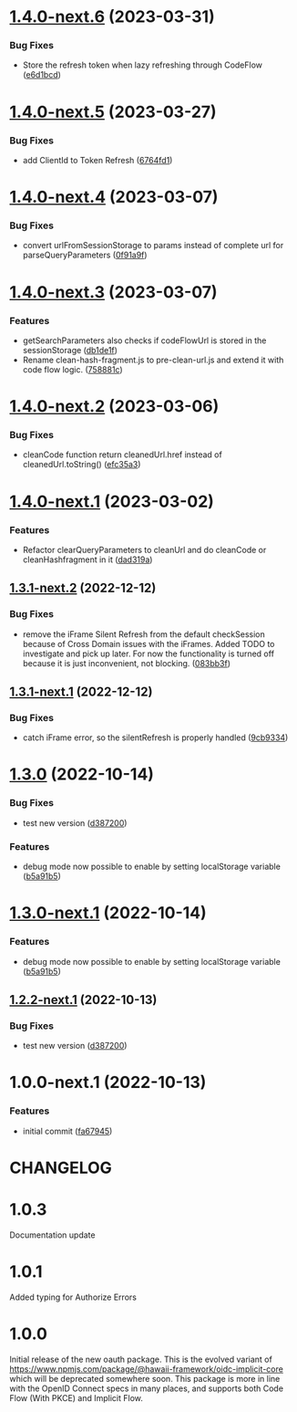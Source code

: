 # [1.4.0-next.6](https://github.com/Q24/oauth-client-core/compare/v1.4.0-next.5...v1.4.0-next.6) (2023-03-31)


### Bug Fixes

* Store the refresh token when lazy refreshing through CodeFlow ([e6d1bcd](https://github.com/Q24/oauth-client-core/commit/e6d1bcd15c1237a32f86679680bad962809e5683))

# [1.4.0-next.5](https://github.com/Q24/oauth-client-core/compare/v1.4.0-next.4...v1.4.0-next.5) (2023-03-27)


### Bug Fixes

* add ClientId to Token Refresh ([6764fd1](https://github.com/Q24/oauth-client-core/commit/6764fd1df144e6e082e5526012a30757e4406a6e))

# [1.4.0-next.4](https://github.com/Q24/oauth-client-core/compare/v1.4.0-next.3...v1.4.0-next.4) (2023-03-07)


### Bug Fixes

* convert urlFromSessionStorage to params instead of complete url for parseQueryParameters ([0f91a9f](https://github.com/Q24/oauth-client-core/commit/0f91a9feeae7f944ad7e8f9b36b7447d8cfbbe6c))

# [1.4.0-next.3](https://github.com/Q24/oauth-client-core/compare/v1.4.0-next.2...v1.4.0-next.3) (2023-03-07)


### Features

* getSearchParameters also checks if codeFlowUrl is stored in the sessionStorage ([db1de1f](https://github.com/Q24/oauth-client-core/commit/db1de1f0a3fce4a52bc6d8c5935bee3df530e27b))
* Rename clean-hash-fragment.js to pre-clean-url.js and extend it with code flow logic. ([758881c](https://github.com/Q24/oauth-client-core/commit/758881c30b285dfc90694d13efa936031d39e63e))

# [1.4.0-next.2](https://github.com/Q24/oauth-client-core/compare/v1.4.0-next.1...v1.4.0-next.2) (2023-03-06)


### Bug Fixes

* cleanCode function return cleanedUrl.href instead of cleanedUrl.toString() ([efc35a3](https://github.com/Q24/oauth-client-core/commit/efc35a34d95157be37e9b83e984bc48589050433))

# [1.4.0-next.1](https://github.com/Q24/oauth-client-core/compare/v1.3.1-next.2...v1.4.0-next.1) (2023-03-02)


### Features

* Refactor clearQueryParameters to cleanUrl and do cleanCode or cleanHashfragment in it ([dad319a](https://github.com/Q24/oauth-client-core/commit/dad319a963984f172b9d38f474af6e6b0697fec1))

## [1.3.1-next.2](https://github.com/Q24/oauth-client-core/compare/v1.3.1-next.1...v1.3.1-next.2) (2022-12-12)


### Bug Fixes

* remove the iFrame Silent Refresh from the default checkSession because of Cross Domain issues with the iFrames. Added TODO to investigate and pick up later. For now the functionality is turned off because it is just inconvenient, not blocking. ([083bb3f](https://github.com/Q24/oauth-client-core/commit/083bb3fe58146bdd5942ebf1f171328323393e74))

## [1.3.1-next.1](https://github.com/Q24/oauth-client-core/compare/v1.3.0...v1.3.1-next.1) (2022-12-12)


### Bug Fixes

* catch iFrame error, so the silentRefresh is properly handled ([9cb9334](https://github.com/Q24/oauth-client-core/commit/9cb93346fdf7ba1f91fdf25cd3e46c06732fa133))

# [1.3.0](https://github.com/Q24/oauth-client-core/compare/v1.2.1...v1.3.0) (2022-10-14)


### Bug Fixes

* test new version ([d387200](https://github.com/Q24/oauth-client-core/commit/d38720004db995a36265db96e433819fb65765f3))


### Features

* debug mode now possible to enable by setting localStorage variable ([b5a91b5](https://github.com/Q24/oauth-client-core/commit/b5a91b5c0527bac4e0692a802bb5ad9fde6c692b))

# [1.3.0-next.1](https://github.com/Q24/oauth-client-core/compare/v1.2.2-next.1...v1.3.0-next.1) (2022-10-14)


### Features

* debug mode now possible to enable by setting localStorage variable ([b5a91b5](https://github.com/Q24/oauth-client-core/commit/b5a91b5c0527bac4e0692a802bb5ad9fde6c692b))

## [1.2.2-next.1](https://github.com/Q24/oauth-client-core/compare/v1.2.1...v1.2.2-next.1) (2022-10-13)


### Bug Fixes

* test new version ([d387200](https://github.com/Q24/oauth-client-core/commit/d38720004db995a36265db96e433819fb65765f3))

# 1.0.0-next.1 (2022-10-13)


### Features

* initial commit ([fa67945](https://github.com/Q24/oauth-client-core/commit/fa6794551eaa3e30f70ed3576a32483a5ae23727))

# CHANGELOG

# 1.0.3

Documentation update

# 1.0.1

Added typing for Authorize Errors

# 1.0.0
Initial release of the new oauth package. This is the evolved variant of https://www.npmjs.com/package/@hawaii-framework/oidc-implicit-core which will be deprecated somewhere soon.
This package is more in line with the OpenID Connect specs in many places, and supports both Code Flow (With PKCE) and Implicit Flow.
